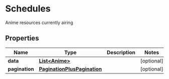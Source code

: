 

# Schedules

Anime resources currently airing

## Properties

| Name | Type | Description | Notes |
|------------ | ------------- | ------------- | -------------|
|**data** | [**List&lt;Anime&gt;**](Anime.md) |  |  [optional] |
|**pagination** | [**PaginationPlusPagination**](PaginationPlusPagination.md) |  |  [optional] |



